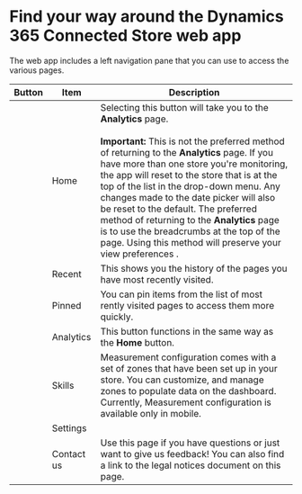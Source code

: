 

# Find your way around the Dynamics 365 Connected Store web app

The web app includes a left navigation pane that you can use to access the various pages.

|Button|Item|Description|
|-----|-----------------|-----------------------------------------------------------|
||Home|Selecting this button will take you to the **Analytics** page.<br><br>**Important:** This is not the preferred method of returning to the **Analytics** page. If you have more than one store you're monitoring, the app will reset to the store that is at the top of the list in the drop-down menu. Any changes made to the date picker will also be reset to the default. The preferred method of returning to the **Analytics** page is to use the breadcrumbs at the top of the page. Using this method will preserve your view preferences .|
||Recent|This shows you the history of the pages you have most recently visited.|
||Pinned|You can pin items from the list of most rently visited pages to access them more quickly.|
||Analytics|This button functions in the same way as the **Home** button.|
||Skills|Measurement configuration comes with a set of zones that have been set up in your store. You can customize, and manage zones to populate data on the dashboard. Currently, Measurement configuration is available only in mobile.|
||Settings||
||Contact us|Use this page if you have questions or just want to give us feedback! You can also find a link to the legal notices document on this page.| 

